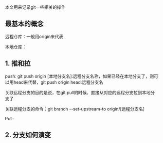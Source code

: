 本文用来记录git一些相关的操作



##  最基本的概念

远程仓库：一般用origin来代表

本地仓库：



## 1. 推和拉

push: git push origin [本地分支名]:远程分支名称，如果已经在本地分支了，则可以用head来代替，git push origin head:远程分支名

关联远程分支的目的是说，在git pull的时候，直接从对应的远程分支拉到本地分支了

关联远程分支的命令：git branch --set-upstream-to origin/[远程分支名]

Pull:



## 2. 分支如何演变

